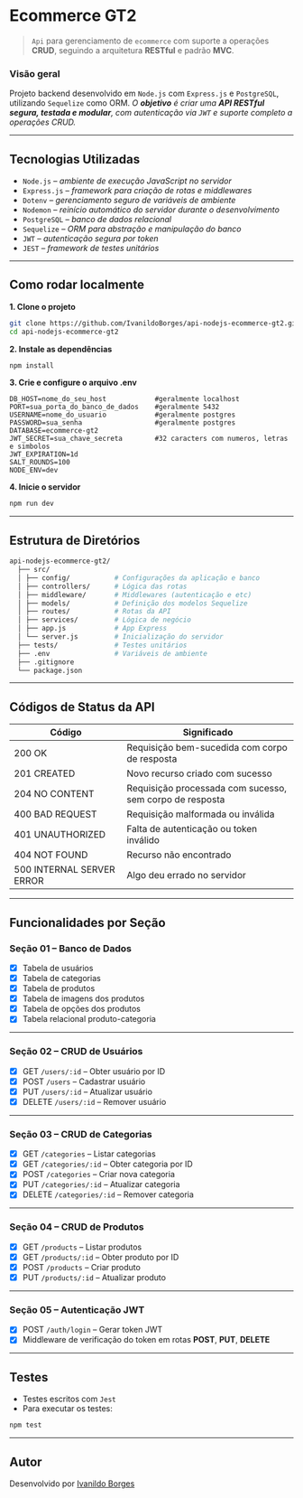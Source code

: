 # Ecommerce GT2

> ``Api`` para gerenciamento de ``ecommerce`` com suporte a operações **CRUD**, seguindo a arquitetura **RESTful** e padrão **MVC**.

### Visão geral

Projeto backend desenvolvido em ``Node.js`` com ``Express.js`` e ``PostgreSQL``, utilizando ``Sequelize`` como ORM. *O **objetivo** é criar uma **API RESTful segura, testada e modular**, com autenticação via ``JWT`` e suporte completo a operações CRUD.*

---

## Tecnologias Utilizadas

- ``Node.js``     – *ambiente de execução JavaScript no servidor*
- ``Express.js``  – *framework para criação de rotas e middlewares*
- ``Dotenv``      – *gerenciamento seguro de variáveis de ambiente*
- ``Nodemon``     – *reinício automático do servidor durante o desenvolvimento*
- ``PostgreSQL``  – *banco de dados relacional*
- ``Sequelize``   – *ORM para abstração e manipulação do banco*
- ``JWT``         – *autenticação segura por token*
- ``JEST``        – *framework de testes unitários*

---

## Como rodar localmente

**1. Clone o projeto**
```bash
git clone https://github.com/IvanildoBorges/api-nodejs-ecommerce-gt2.git
cd api-nodejs-ecommerce-gt2
```

**2. Instale as dependências**
```bash
npm install
```

**3. Crie e configure o arquivo .env**
```env
DB_HOST=nome_do_seu_host            #geralmente localhost
PORT=sua_porta_do_banco_de_dados    #geralmente 5432
USERNAME=nome_do_usuario            #geralmente postgres       
PASSWORD=sua_senha                  #geralmente postgres
DATABASE=ecommerce-gt2
JWT_SECRET=sua_chave_secreta        #32 caracters com numeros, letras e simbolos
JWT_EXPIRATION=1d
SALT_ROUNDS=100
NODE_ENV=dev
```

**4. Inicie o servidor**
```bash
npm run dev
```

---

## Estrutura de Diretórios
```bash
api-nodejs-ecommerce-gt2/
  ├── src/
  │ ├── config/           # Configurações da aplicação e banco
  │ ├── controllers/      # Lógica das rotas
  │ ├── middleware/       # Middlewares (autenticação e etc)
  │ ├── models/           # Definição dos modelos Sequelize
  │ ├── routes/           # Rotas da API
  │ ├── services/         # Lógica de negócio
  │ ├── app.js            # App Express
  │ └── server.js         # Inicialização do servidor
  ├── tests/              # Testes unitários
  ├── .env                # Variáveis de ambiente
  ├── .gitignore
  └── package.json
```

---

## Códigos de Status da API

| Código | Significado |
|--------|-------------|
| 200 OK | Requisição bem-sucedida com corpo de resposta |
| 201 CREATED | Novo recurso criado com sucesso |
| 204 NO CONTENT | Requisição processada com sucesso, sem corpo de resposta |
| 400 BAD REQUEST | Requisição malformada ou inválida |
| 401 UNAUTHORIZED | Falta de autenticação ou token inválido |
| 404 NOT FOUND | Recurso não encontrado |
| 500 INTERNAL SERVER ERROR | Algo deu errado no servidor |

---

## Funcionalidades por Seção

### Seção 01 – Banco de Dados

- [x] Tabela de usuários
- [x] Tabela de categorias
- [x] Tabela de produtos
- [x] Tabela de imagens dos produtos
- [x] Tabela de opções dos produtos
- [x] Tabela relacional produto-categoria

---

### Seção 02 – CRUD de Usuários

- [x] GET `/users/:id` – Obter usuário por ID  
- [x] POST `/users` – Cadastrar usuário  
- [x] PUT `/users/:id` – Atualizar usuário  
- [x] DELETE `/users/:id` – Remover usuário  

---

### Seção 03 – CRUD de Categorias

- [x] GET `/categories` – Listar categorias  
- [x] GET `/categories/:id` – Obter categoria por ID  
- [x] POST `/categories` – Criar nova categoria  
- [x] PUT `/categories/:id` – Atualizar categoria  
- [x] DELETE `/categories/:id` – Remover categoria  

---

### Seção 04 – CRUD de Produtos

- [x] GET `/products` – Listar produtos  
- [x] GET `/products/:id` – Obter produto por ID  
- [x] POST `/products` – Criar produto  
- [x] PUT `/products/:id` – Atualizar produto  

---

### Seção 05 – Autenticação JWT

- [x] POST `/auth/login` – Gerar token JWT  
- [x] Middleware de verificação do token em rotas **POST**, **PUT**, **DELETE**

---

## Testes

- Testes escritos com ``Jest``
- Para executar os testes:
```bash
npm test
```

---

## Autor

Desenvolvido por [Ivanildo Borges](https://www.linkedin.com/in/IvanildoBorges)

